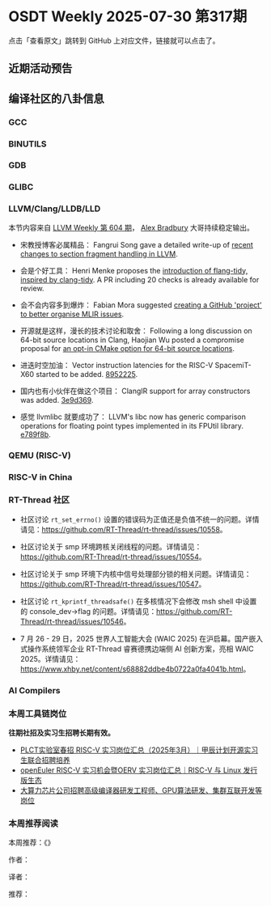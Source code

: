 # OSDT Weekly 2025-07-30 第317期

点击「查看原文」跳转到 GitHub 上对应文件，链接就可以点击了。

## 近期活动预告

## 编译社区的八卦信息

### GCC

### BINUTILS

### GDB

### GLIBC

### LLVM/Clang/LLDB/LLD

本节内容来自 [LLVM Weekly 第 604 期](http://llvmweekly.org/issue/604)，
[Alex Bradbury](https://www.linkedin.com/in/alex-bradbury/) 大哥持续稳定输出。

* 宋教授博客必属精品： Fangrui Song gave a detailed write-up of [recent changes to section fragment handling in LLVM](https://maskray.me/blog/2025-07-27-llvm-integrated-assembler-engineering-better-fragments).

* 会是个好工具： Henri Menke proposes the [introduction of flang-tidy, inspired by clang-tidy](https://discourse.llvm.org/t/rfc-flang-flang-tidy-a-new-tool-for-fortran-static-analysis/87579).  A PR including 20 checks is already available for review.

* 会不会内容多到爆炸： Fabian Mora suggested [creating a GitHub 'project' to better organise MLIR issues](https://discourse.llvm.org/t/rfc-create-a-github-project-for-mlir/87528).

* 开源就是这样，漫长的技术讨论和取舍： Following a long discussion on 64-bit source locations in Clang, Haojian Wu posted a compromise proposal for [an opt-in CMake option for 64-bit source locations](https://discourse.llvm.org/t/rfc-an-opt-in-cmake-option-for-64-bit-source-location/87538).

* 进迭时空加油： Vector instruction latencies for the RISC-V SpacemiT-X60 started to be added. [8952225](https://github.com/llvm/llvm-project/commit/8952225d88a5).

* 国内也有小伙伴在做这个项目： ClangIR support for array constructors was added.
  [3e9d369](https://github.com/llvm/llvm-project/commit/3e9d369c5c8e).

* 感觉 llvmlibc 就要成功了： LLVM's libc now has generic comparison operations for floating point types implemented in its FPUtil library.
  [e789f8b](https://github.com/llvm/llvm-project/commit/e789f8bdf369).

### QEMU (RISC-V)

### RISC-V in China

### RT-Thread 社区

- 社区讨论 `rt_set_errno()` 设置的错误码为正值还是负值不统一的问题。详情请见：<https://github.com/RT-Thread/rt-thread/issues/10558>。

- 社区讨论关于 smp 环境跨核关闭线程的问题。详情请见：<https://github.com/RT-Thread/rt-thread/issues/10554>。

- 社区讨论关于 smp 环境下内核中信号处理部分锁的相关问题。详情请见：<https://github.com/RT-Thread/rt-thread/issues/10547>。

- 社区讨论 `rt_kprintf_threadsafe()` 在多核情况下会修改 msh shell 中设置的 console_dev->flag 的问题。详情请见：<https://github.com/RT-Thread/rt-thread/issues/10546>。

- 7 月 26 - 29 日，2025 世界人工智能大会 (WAIC 2025) 在沪启幕。国产嵌入式操作系统领军企业 RT-Thread 睿赛德携边端侧 AI 创新方案，亮相 WAIC 2025。详情请见：<https://www.xhby.net/content/s68882ddbe4b0722a0fa4041b.html>。

### AI Compilers

### 本周工具链岗位

**往期社招及实习生招聘长期有效。**

- [PLCT实验室春招 RISC-V 实习岗位汇总（2025年3月）｜甲辰计划开源实习生联合招聘培养](https://mp.weixin.qq.com/s/no5v_YeGI3LUE7mYv5wUpQ)
- [openEuler RISC-V 实习机会暨OERV 实习岗位汇总｜RISC-V 与 Linux 发行版生态](https://mp.weixin.qq.com/s/87XEhORtte_iTTZqjinX2g)
- [大算力芯片公司招聘高级编译器研发工程师、GPU算法研发、集群互联开发等岗位](https://mp.weixin.qq.com/s/ONoNJ5jZmL794AdtlHrDuQ)

### 本周推荐阅读

本周推荐：《》

作者：

译者：

推荐：

